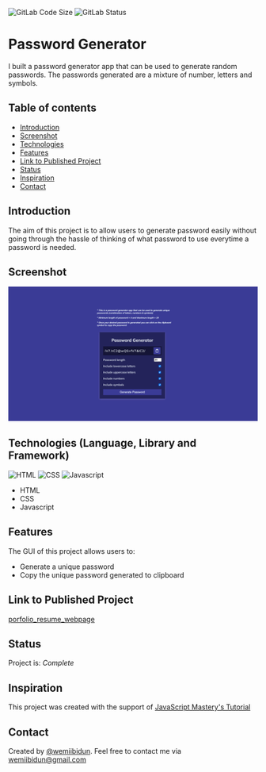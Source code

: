 ![GitLab Code Size](https://img.shields.io/github/languages/code-size/wemiibidun/password_generator)
![GitLab Status](https://flat.badgen.net/github/status/micromatch/micromatch)


# Password Generator
I built a password generator app that can be used to generate random passwords. The passwords generated are a mixture of number, letters and symbols.


## Table of contents
* [Introduction](#introduction)
* [Screenshot](#screenshot)
* [Technologies](#technologies-language-library-and-framework)
* [Features](#features)
* [Link to Published Project](#link-to-published-portfolio)
* [Status](#status)
* [Inspiration](#inspiration)
* [Contact](#contact)


## Introduction
The aim of this project is to allow users to generate password easily without going through the hassle of thinking of what password to use everytime a password is needed. 

## Screenshot
![Sample image](https://github.com/wemiibidun/password_generator/blob/main/password_generator_screenshot.png)

## Technologies (Language, Library and Framework)
![HTML](https://img.shields.io/badge/HTML-239120?style=for-the-badge&logo=html5&logoColor=white)
![CSS](https://img.shields.io/badge/CSS-239120?&style=for-the-badge&logo=css3&logoColor=white)
![Javascript](https://img.shields.io/badge/Javascript-20232A?style=for-the-badge&logo=javascript&logoColor=61DAFB)

* HTML
* CSS
* Javascript

## Features
The GUI of this project allows users to:
* Generate a unique password
* Copy the unique password generated to clipboard


## Link to Published Project
[porfolio_resume_webpage](https://wemiibidun.github.io/portfolio_resume/)

## Status
Project is: _Complete_

## Inspiration
This project was created with the support of [JavaScript Mastery's Tutorial](https://www.youtube.com/watch?v=OPaLnMw2i_0&ab_channel=JavaScriptMastery)

## Contact
Created by [@wemiibidun](https://twitter.com/wemiibidun/). Feel free to contact me via wemiibidun@gmail.com
